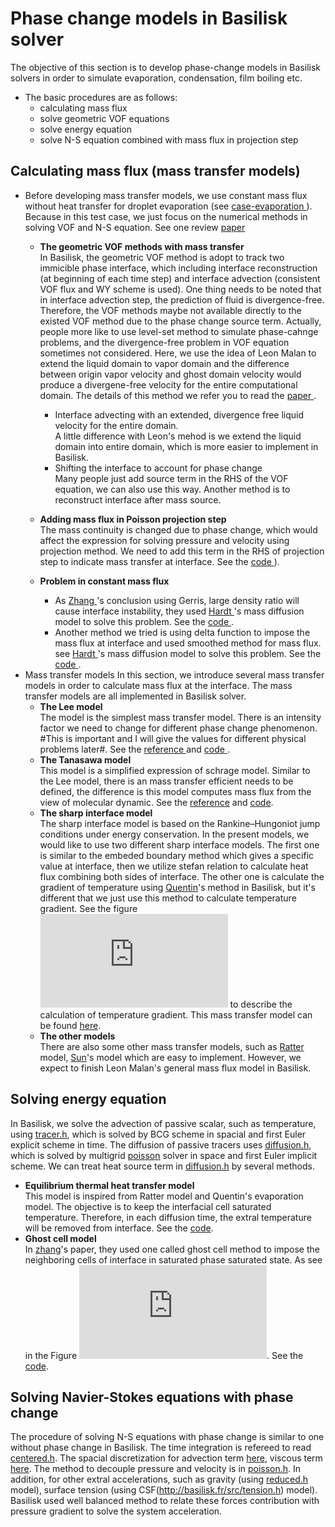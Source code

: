 # Phase change models in Basilisk solver #

The objective of this section is to develop phase-change models in Basilisk solvers in order to simulate evaporation, condensation, film boiling etc.
- The basic procedures are as follows:
    - calculating mass flux
    - solve geometric VOF equations
    - solve energy equation
    - solve N-S equation combined with mass flux in projection step
## Calculating mass flux (mass transfer models)
- Before developing mass transfer models, we use constant mass flux without heat transfer for droplet evaporation (see <a href = "https://github.com/GabrielGLK/thesis-cases/tree/master/phase-change/test_cases/mass_constant" > case-evaporation  </a> ). Because in this test case, we just focus on the numerical methods in solving VOF and N-S equation. See one review [paper](https://github.com/GabrielGLK/thesis-cases/blob/master/reference-papers/phase-change/review/Kharangate%20and%20Mudawar%20-%202017%20-%20Review%20of%20computational%20studies%20on%20boiling%20and%20con.pdf)
    - **The geometric VOF methods with mass transfer**    
        In Basilisk, the geometric VOF method is adopt to track two immicible phase interface, which including interface reconstruction (at beginning of each time step) and interface advection (consistent VOF flux and WY scheme is used). One thing needs to be noted that in interface advection step, the prediction of fluid is divergence-free. Therefore, the VOF methods maybe not available directly to the existed VOF method due to the phase change source term. Actually, people more like to use level-set method to simulate phase-cahnge problems, and the divergence-free problem in VOF equation sometimes not considered. Here, we use the idea of Leon Malan to extend the liquid domain to vapor domain and the difference between origin vapor velocity and ghost domain velocity would produce a divergene-free velocity for the entire computational domain. The details of this method we refer you to read the <a href = "https://github.com/GabrielGLK/thesis-cases/blob/master/reference-papers/phase-change/VOF/extended-VOF/Malan%20%E7%AD%89%E3%80%82%20-%202020%20-%20A%20geometric%20vof%20method%20for%20interface%20resolved%20phas.pdf" > paper  </a>.

        - Interface advecting with an extended, divergence free liquid velocity for the entire domain.  
            A little difference with Leon's mehod is we extend the liquid domain into entire domain, which is more easier to implement in Basilisk. 
        - Shifting the interface to account for phase change  
            Many people just add source term in the RHS of the VOF equation, we can also use this way. Another method is to reconstruct interface after mass source.
    - **Adding mass flux in Poisson projection step**    
        The mass continuity is changed due to phase change, which would affect the expression for solving pressure and velocity using projection method. We need to add this term in the RHS of projection step to indicate mass transfer at interface. See the <a href = "https://github.com/GabrielGLK/thesis-cases/blob/master/phase-change/test_cases/phase_change_code/poisson-pc.h#L518" > code  </a> ).
    
    - **Problem in constant mass flux**    
        - As <a href = "https://github.com/GabrielGLK/thesis-cases/blob/master/reference-papers/phase-change/mass-transfer-model/sharp-interface-model/Zhang%20%E5%92%8C%20Ni%20-%202018%20-%20Direct%20numerical%20simulations%20of%20incompressible%20mul.pdf" > Zhang </a>'s conclusion using Gerris, large density ratio will cause interface instability, they used <a href = "https://github.com/GabrielGLK/thesis-cases/blob/master/reference-papers/phase-change/mass-transfer-model/schrage-model/Hardt%20and%20Wondra%20-%202008%20-%20Evaporation%20model%20for%20interfacial%20flows%20based%20on%20a.pdf" > Hardt </a>'s mass diffusion model to solve this problem. See the <a href = "https://github.com/GabrielGLK/thesis-cases/blob/master/phase-change/test_cases/phase_change_code/phase-change.h#L76"> code </a>.  
        - Another method we tried is using delta function to impose the mass flux at interface and used smoothed method for mass flux. see <a href = "https://github.com/GabrielGLK/thesis-cases/blob/master/reference-papers/phase-change/mass-transfer-model/schrage-model/Hardt%20and%20Wondra%20-%202008%20-%20Evaporation%20model%20for%20interfacial%20flows%20based%20on%20a.pdf" > Hardt </a>'s mass diffusion model to solve this problem. See the <a href = "https://github.com/GabrielGLK/thesis-cases/blob/master/phase-change/test_cases/phase_change_code/phase-change.h#L52"> code </a>.
- Mass transfer models 
In this section, we introduce several mass transfer models in order to calculate mass flux at the interface. The mass transfer models are all implemented in Basilisk solver.
    -  **The Lee model**    
        The model is the simplest mass transfer model. There is an intensity factor we need to change for different phase change phenomenon. #This is important and I will give the values for different physical problems later#. See the <a href = "https://github.com/GabrielGLK/thesis-cases/tree/master/reference-papers/phase-change/mass-transfer-model/Lee-model"> reference </a> and <a href = "https://github.com/GabrielGLK/thesis-cases/blob/master/phase-change/test_cases/phase_change_code/phase-change.h#L112"> code </a>.
    - **The Tanasawa model**    
        This model is a simplified expression of schrage model. Similar to the Lee model, there is an mass transfer efficient needs to be defined, the difference is this model computes mass flux from the view of molecular dynamic. See the [reference](https://github.com/GabrielGLK/thesis-cases/tree/master/reference-papers/phase-change/mass-transfer-model/schrage-model)  and [code](https://github.com/GabrielGLK/thesis-cases/blob/master/phase-change/test_cases/phase_change_code/phase-change.h#L148).
    - **The sharp interface model**    
        The sharp interface model is based on the Rankine–Hungoniot jump conditions under energy conservation. In the present models, we would like to use two different sharp interface models. The first one is similar to the embeded boundary method which gives a specific value at interface, then we utilize stefan relation to calculate heat flux combining both sides of interface. The other one is calculate the gradient of temperature using [Quentin](http://basilisk.fr/sandbox/qmagdelaine/phase_change/elementary_body.h)'s method in Basilisk, but it's different that we just use this method to calculate temperature gradient. See the figure ![here](https://github.com/GabrielGLK/thesis-cases/blob/master/phase-change/figure/temperature_gradient.pdf) to describe the calculation of temperature gradient. This mass transfer model can be found [here](https://github.com/GabrielGLK/thesis-cases/blob/master/phase-change/test_cases/phase_change_code/phase-change.h#L313).
    - **The other models**    
        There are also some other mass transfer models, such as [Ratter](https://github.com/GabrielGLK/thesis-cases/tree/master/reference-papers/phase-change/mass-transfer-model/Lee-model/Rattner%20model) model, [Sun](https://github.com/GabrielGLK/thesis-cases/blob/master/reference-papers/phase-change/mass-transfer-model/other-models/2/Sun%20%E7%AD%89%E3%80%82%20-%202014%20-%20Modeling%20of%20the%20Evaporation%20and%20Condensation%20Phase.pdf)'s model which are easy to implement. However, we expect to finish Leon Malan's general mass flux model in Basilisk.
## Solving energy equation
In Basilisk, we solve the advection of passive scalar, such as temperature, using [tracer.h](http://basilisk.fr/src/tracer.h), which is solved by BCG scheme in spacial and first Euler explicit scheme in time. The diffusion of passive tracers uses [diffusion.h](http://basilisk.fr/src/diffusion.h), which is solved by multigrid [poisson](http://basilisk.fr/src/poisson.h) solver in space and first Euler implicit scheme. We can treat heat source term in [diffusion.h](http://basilisk.fr/src/diffusion.h) by several methods.
- **Equilibrium thermal heat transfer model**  
This model is inspired from Ratter model and Quentin's evaporation model. The objective is to keep the interfacial cell saturated temperature. Therefore, in each diffusion time, the extral temperature will be removed from interface. See the [code](https://github.com/GabrielGLK/thesis-cases/blob/master/phase-change/test_cases/phase_change_code/phase-change.h#L404).
- **Ghost cell model**  
In [zhang](https://github.com/GabrielGLK/thesis-cases/blob/master/reference-papers/phase-change/mass-transfer-model/sharp-interface-model/Zhang%20%E5%92%8C%20Ni%20-%202018%20-%20Direct%20numerical%20simulations%20of%20incompressible%20mul.pdf)'s paper, they used one called ghost cell method to impose the neighboring cells of interface in saturated phase saturated state. As see in the Figure ![here](https://github.com/GabrielGLK/thesis-cases/blob/master/phase-change/figure/ghost_cell_method.pdf). See the [code](https://github.com/GabrielGLK/thesis-cases/blob/master/phase-change/test_cases/phase_change_code/phase-change.h#L16).
## Solving Navier-Stokes equations with phase change
The procedure of solving N-S equations with phase change is similar to one without phase change in Basilisk. The time integration is refereed to read [centered.h](http://basilisk.fr/src/navier-stokes/centered.h). The spacial discretization for advection term [here](http://basilisk.fr/src/bcg.h), viscous term [here](http://basilisk.fr/src/viscosity.h). The method to decouple pressure and velocity is in [poisson.h](http://basilisk.fr/src/poisson.h). In addition, for other extral accelerations, such as gravity (using [reduced.h](http://basilisk.fr/src/reduced.h) model), surface tension (using CSF(http://basilisk.fr/src/tension.h) model). Basilisk used well balanced method to relate these forces contribution with pressure gradient to solve the system acceleration.
        